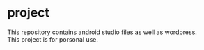# project
This repository contains android studio files as well as wordpress.  
This project is for porsonal use.
